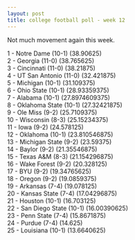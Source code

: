 ```yaml
---
layout: post
title: college football poll - week 12
---
```


Not much movement again this week.

1 - Notre Dame (10-1) (38.90625)  
2 - Georgia (11-0) (38.765625)  
3 - Cincinnati (11-0) (38.21875)  
4 - UT San Antonio (11-0) (32.421875)  
5 - Michigan (10-1) (31.109375)  
6 - Ohio State (10-1) (28.93359375)  
7 - Alabama (10-1) (27.8974609375)  
8 - Oklahoma State (10-1) (27.32421875)  
9 - Ole Miss (9-2) (25.7109375)  
10 - Wisconsin (8-3) (25.15234375)  
11 - Iowa (9-2) (24.578125)  
12 - Oklahoma (10-1) (23.810546875)  
13 - Michigan State (9-2) (23.59375)  
14 - Baylor (9-2) (21.35546875)  
15 - Texas A&M (8-3) (21.154296875)  
16 - Wake Forest (9-2) (20.328125)  
17 - BYU (9-2) (19.34765625)  
18 - Oregon (9-2) (19.0859375)  
19 - Arkansas (7-4) (19.078125)  
20 - Kansas State (7-4) (17.04296875)  
21 - Houston (10-1) (16.703125)  
22 - San Diego State (10-1) (16.00390625)  
23 - Penn State (7-4) (15.8671875)  
24 - Purdue (7-4) (14.625)  
25 - Louisiana (10-1) (13.6640625)  
